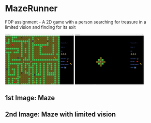 # MazeRunner
FOP assignment - A 2D game with a person searching for treasure in a limited vision and finding for its exit 

<img alt="Maze" src="/screenshots/Maze.png" width="45%" height="45%"> <img alt="Maze Limited Vision" src="/screenshots/Maze_limited.png" width="45%" height="45%">

## 1st Image: Maze
## 2nd Image: Maze with limited vision


